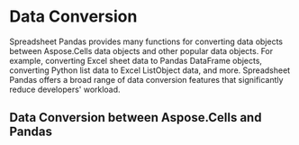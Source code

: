 # Data Conversion

Spreadsheet Pandas provides many functions for converting data objects between Aspose.Cells data objects and other popular data objects. For example, converting Excel sheet data to Pandas DataFrame objects, converting Python list data to Excel ListObject data, and more. Spreadsheet Pandas offers a broad range of data conversion features that significantly reduce developers' workload.


## Data Conversion between Aspose.Cells and Pandas


